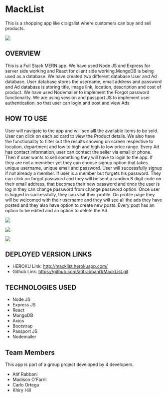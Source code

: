 # MackList

This is a shopping app like craigslist where customers can buy and sell products.

![](https://github.com/mofarril/MadList/blob/master/client/src/macklist.PNG)

## OVERVIEW

This is a Full Stack MERN app. We have used Node JS and Express for server side working and React for client side working.MongoDB is being used as a database. We have created two different database User and Ad database. User database stores the username, email address and password and Ad database is storing title, image link, location, description and cost of product.
We have used Nodemailer to implement the Forgot password functionality. We are using session and passport JS to implement user authentication. so that user can login and post and view Ads

## HOW TO USE

User will navigate to the app and will see alll the available items to be sold. User can click on each ad card to view the Product details. We also have the functionality to filter out the results showing on screen respective to location, department and low to high and high to low price range. Every Ad has contact information, user can contact the seller via email or phone.
Then if user wants to sell something they will have to login to the app. If they are not a memeber yet they can choose signup option that takes unique username, unique email and password. User will successfully signup if not already a member. If user is a member but forgets his password. They can click on forgot password and they will be sent a random 8 digit code on their email address, that becomes their new password and once the user is log in they can change password from change password option.
Once user is logged in successfully, they can visit their profile. On profile page they will be welcomed with their username and they will see all the ads they have posted and they also have option to create new posts. Every post has an option to be edited and an option to delete the Ad.

![](https://github.com/mofarril/MadList/blob/master/client/src/login.PNG)

![](https://github.com/mofarril/MadList/blob/master/client/src/myPosts.PNG)

![](https://github.com/mofarril/MadList/blob/master/client/src/productModal.PNG)

## DEPLOYED VERSION LINKS
 * HEROKU Link: http://macklist.herokuapp.com/
 * Github Link: https://github.com/atifrabbani1/MackList.git

## TECHNOLOGIES USED
 * Node JS
 * Express JS
 * React
 * MongoDB
 * Axios
 * Bootstrap
 * Passport JS
 * Nodemailer

## Team Members
This app is part of a group project developed by 4 developers.
* Atif Rabbani
* Madison O'Farril
* Carlo Ortega
* Khiry Hill
